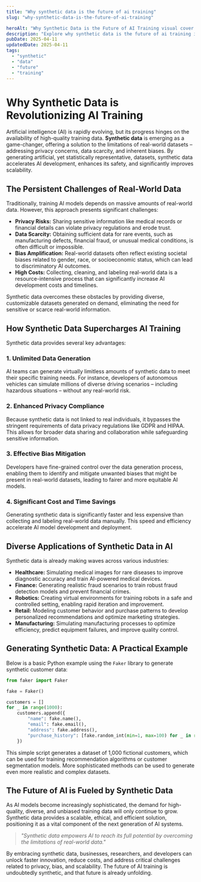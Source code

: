 ```yaml
---
title: "Why synthetic data is the future of ai training"
slug: "why-synthetic-data-is-the-future-of-ai-training"

heroAlt: "Why Synthetic Data is the Future of AI Training visual cover image"
description: "Explore why synthetic data is the future of ai training in this detailed guide, offering insights, strategies, and practical tips to enhance your understanding and application of the topic."
pubDate: 2025-04-11
updatedDate: 2025-04-11
tags:
  - "synthetic"
  - "data"
  - "future"
  - "training"
---
```


# Why Synthetic Data is Revolutionizing AI Training

Artificial intelligence (AI) is rapidly evolving, but its progress hinges on the availability of high-quality training data. **Synthetic data** is emerging as a game-changer, offering a solution to the limitations of real-world datasets – addressing privacy concerns, data scarcity, and inherent biases. By generating artificial, yet statistically representative, datasets, synthetic data accelerates AI development, enhances its safety, and significantly improves scalability.

## The Persistent Challenges of Real-World Data

Traditionally, training AI models depends on massive amounts of real-world data. However, this approach presents significant challenges:

- **Privacy Risks:** Sharing sensitive information like medical records or financial details can violate privacy regulations and erode trust.
- **Data Scarcity:** Obtaining sufficient data for rare events, such as manufacturing defects, financial fraud, or unusual medical conditions, is often difficult or impossible.
- **Bias Amplification:** Real-world datasets often reflect existing societal biases related to gender, race, or socioeconomic status, which can lead to discriminatory AI outcomes.
- **High Costs:** Collecting, cleaning, and labeling real-world data is a resource-intensive process that can significantly increase AI development costs and timelines.

Synthetic data overcomes these obstacles by providing diverse, customizable datasets generated on demand, eliminating the need for sensitive or scarce real-world information.

## How Synthetic Data Supercharges AI Training

Synthetic data provides several key advantages:

### 1. Unlimited Data Generation

AI teams can generate virtually limitless amounts of synthetic data to meet their specific training needs. For instance, developers of autonomous vehicles can simulate millions of diverse driving scenarios – including hazardous situations – without any real-world risk.

### 2. Enhanced Privacy Compliance

Because synthetic data is not linked to real individuals, it bypasses the stringent requirements of data privacy regulations like GDPR and HIPAA. This allows for broader data sharing and collaboration while safeguarding sensitive information.

### 3. Effective Bias Mitigation

Developers have fine-grained control over the data generation process, enabling them to identify and mitigate unwanted biases that might be present in real-world datasets, leading to fairer and more equitable AI models.

### 4. Significant Cost and Time Savings

Generating synthetic data is significantly faster and less expensive than collecting and labeling real-world data manually. This speed and efficiency accelerate AI model development and deployment.

## Diverse Applications of Synthetic Data in AI

Synthetic data is already making waves across various industries:

- **Healthcare:** Simulating medical images for rare diseases to improve diagnostic accuracy and train AI-powered medical devices.
- **Finance:** Generating realistic fraud scenarios to train robust fraud detection models and prevent financial crimes.
- **Robotics:** Creating virtual environments for training robots in a safe and controlled setting, enabling rapid iteration and improvement.
- **Retail:** Modeling customer behavior and purchase patterns to develop personalized recommendations and optimize marketing strategies.
- **Manufacturing:** Simulating manufacturing processes to optimize efficiency, predict equipment failures, and improve quality control.

## Generating Synthetic Data: A Practical Example

Below is a basic Python example using the `Faker` library to generate synthetic customer data:

```python
from faker import Faker

fake = Faker()

customers = []
for _ in range(1000):
    customers.append({
        "name": fake.name(),
        "email": fake.email(),
        "address": fake.address(),
        "purchase_history": [fake.random_int(min=1, max=100) for _ in range(3)]
    })
```

This simple script generates a dataset of 1,000 fictional customers, which can be used for training recommendation algorithms or customer segmentation models. More sophisticated methods can be used to generate even more realistic and complex datasets.

## The Future of AI is Fueled by Synthetic Data

As AI models become increasingly sophisticated, the demand for high-quality, diverse, and unbiased training data will only continue to grow. Synthetic data provides a scalable, ethical, and efficient solution, positioning it as a vital component of the next generation of AI systems.

> _"Synthetic data empowers AI to reach its full potential by overcoming the limitations of real-world data."_

By embracing synthetic data, businesses, researchers, and developers can unlock faster innovation, reduce costs, and address critical challenges related to privacy, bias, and scalability. The future of AI training is undoubtedly synthetic, and that future is already unfolding.
